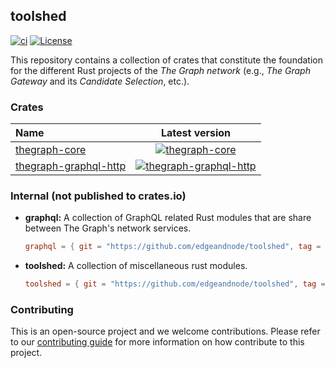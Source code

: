 toolshed
--------
[![ci](https://github.com/edgeandnode/toolshed/actions/workflows/ci.yml/badge.svg)](https://github.com/edgeandnode/toolshed/actions/workflows/ci.yml)
[![License](https://img.shields.io/badge/License-MIT-blue.svg)](LICENSE)

This repository contains a collection of crates that constitute the foundation for the different Rust projects of the
_The Graph network_ (e.g., _The Graph Gateway_ and its _Candidate Selection_, etc.).

### Crates

| Name                                             |                                                          Latest version                                                           |
|:-------------------------------------------------|:---------------------------------------------------------------------------------------------------------------------------------:|
| [thegraph-core](./thegraph-core)                 |             [![thegraph-core](https://img.shields.io/crates/v/thegraph-core)](https://crates.io/crates/thegraph-core)             |
| [thegraph-graphql-http](./thegraph-graphql-http) | [![thegraph-graphql-http](https://img.shields.io/crates/v/thegraph-graphql-http)](https://crates.io/crates/thegraph-graphql-http) |

### Internal (not published to crates.io)

* **graphql:** A collection of GraphQL related Rust modules that are share between The Graph's network services.

    ```toml
    graphql = { git = "https://github.com/edgeandnode/toolshed", tag = "graphql-v0.3.0" }
    ```

* **toolshed:** A collection of miscellaneous rust modules.

    ```toml
    toolshed = { git = "https://github.com/edgeandnode/toolshed", tag = "toolshed-v0.6.0" }
    ```

### Contributing

This is an open-source project and we welcome contributions. Please refer to our
[contributing guide](CONTRIBUTING.md) for more information on how contribute to this project.
